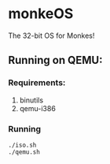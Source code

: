 <!-- Originally started while listening to the Cramps! -->
# monkeOS
The 32-bit OS for Monkes!
## Running on QEMU:
### Requirements:
1. binutils
2. qemu-i386
### Running
```
./iso.sh
./qemu.sh
```
